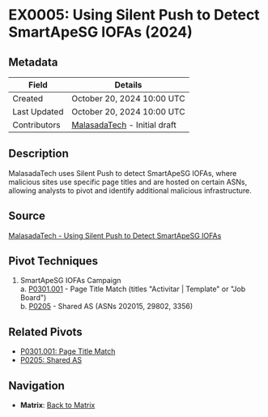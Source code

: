 # EX0005: Using Silent Push to Detect SmartApeSG IOFAs (2024)

## Metadata
| Field          | Details                                      |
|----------------|----------------------------------------------|
| Created        | October 20, 2024 10:00 UTC                  |
| Last Updated   | October 20, 2024 10:00 UTC                  |
| Contributors   | [MalasadaTech](../contributors.md#malasadatech) - Initial draft |

## Description
MalasadaTech uses Silent Push to detect SmartApeSG IOFAs, where malicious sites use specific page titles and are hosted on certain ASNs, allowing analysts to pivot and identify additional malicious infrastructure.

## Source
[MalasadaTech - Using Silent Push to Detect SmartApeSG IOFAs](https://malasada.tech/using-silent-push-to-detect-smartapesg-iofas/)

## Pivot Techniques
1. SmartApeSG IOFAs Campaign  
    a. [P0301.001](pivots/P0301.001.md) - Page Title Match (titles "Activitar | Template" or "Job Board")  
    b. [P0205](pivots/P0205.md) - Shared AS (ASNs 202015, 29802, 3356)

## Related Pivots
- [P0301.001: Page Title Match](../pivots/P0301.001.md)
- [P0205: Shared AS](../pivots/P0205.md)

## Navigation
- **Matrix**: [Back to Matrix](../matrix.md)